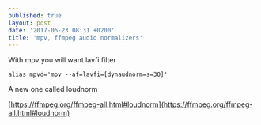 ```yaml
---
published: true
layout: post
date: '2017-06-23 08:31 +0200'
title: 'mpv, ffmpeg audio normalizers'
---
```

With mpv you will want lavfi filter

    alias mpvd='mpv --af=lavfi=[dynaudnorm=s=30]'
    
A new one called loudnorm

[https://ffmpeg.org/ffmpeg-all.html#loudnorm](https://ffmpeg.org/ffmpeg-all.html#loudnorm)

